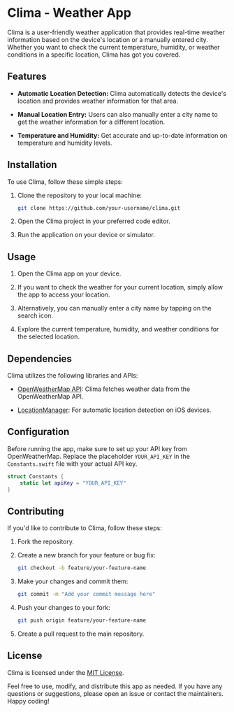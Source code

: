# Clima - Weather App

Clima is a user-friendly weather application that provides real-time weather information based on the device's location or a manually entered city. Whether you want to check the current temperature, humidity, or weather conditions in a specific location, Clima has got you covered.

## Features

- **Automatic Location Detection:** Clima automatically detects the device's location and provides weather information for that area.

- **Manual Location Entry:** Users can also manually enter a city name to get the weather information for a different location.

- **Temperature and Humidity:** Get accurate and up-to-date information on temperature and humidity levels.

## Installation

To use Clima, follow these simple steps:

1. Clone the repository to your local machine:

   ```bash
   git clone https://github.com/your-username/clima.git
   ```

2. Open the Clima project in your preferred code editor.

3. Run the application on your device or simulator.

## Usage

1. Open the Clima app on your device.

2. If you want to check the weather for your current location, simply allow the app to access your location.

3. Alternatively, you can manually enter a city name by tapping on the search icon.

4. Explore the current temperature, humidity, and weather conditions for the selected location.

## Dependencies

Clima utilizes the following libraries and APIs:

- [OpenWeatherMap API](https://openweathermap.org/api): Clima fetches weather data from the OpenWeatherMap API.

- [LocationManager](https://developer.apple.com/documentation/corelocation/locationmanager): For automatic location detection on iOS devices.

## Configuration

Before running the app, make sure to set up your API key from OpenWeatherMap. Replace the placeholder `YOUR_API_KEY` in the `Constants.swift` file with your actual API key.

```swift
struct Constants {
    static let apiKey = "YOUR_API_KEY"
}
```

## Contributing

If you'd like to contribute to Clima, follow these steps:

1. Fork the repository.

2. Create a new branch for your feature or bug fix:

   ```bash
   git checkout -b feature/your-feature-name
   ```

3. Make your changes and commit them:

   ```bash
   git commit -m "Add your commit message here"
   ```

4. Push your changes to your fork:

   ```bash
   git push origin feature/your-feature-name
   ```

5. Create a pull request to the main repository.

## License

Clima is licensed under the [MIT License](LICENSE.md).

Feel free to use, modify, and distribute this app as needed. If you have any questions or suggestions, please open an issue or contact the maintainers. Happy coding!
